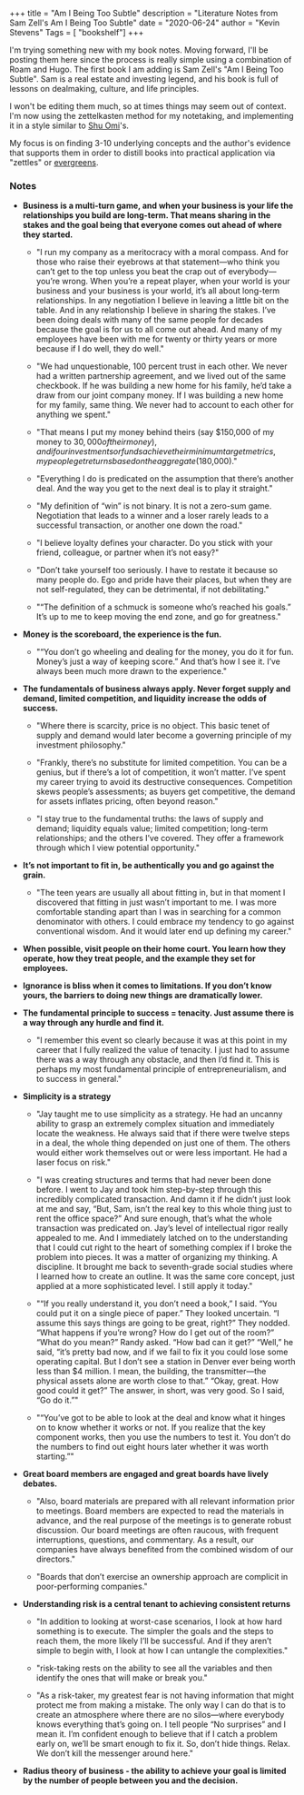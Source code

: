 +++
title = "Am I Being Too Subtle"
description = "Literature Notes from Sam Zell's Am I Being Too Subtle"
date = "2020-06-24"
author = "Kevin Stevens"
Tags = [
    "bookshelf"]
+++

I'm trying something new with my book notes.  Moving forward, I'll be posting them here since the process is really simple using a combination of Roam and Hugo. The first book I am adding is Sam Zell's "Am I Being Too Subtle".  Sam is a real estate and investing legend, and his book is full of lessons on dealmaking, culture, and life principles.

<!--more-->

I won't be editing them much, so at times things may seem out of context.  I'm now using the zettelkasten method for my notetaking, and implementing it in a style similar to [Shu Omi](https://twitter.com/ShuOmi3)'s. 

My focus is on finding 3-10 underlying concepts and the author's evidence that supports them in order to distill books into practical application via "zettles" or [evergreens](https://www.roambrain.com/andy-matuschak-note-taking-system/).


### Notes

- **Business is a multi-turn game, and when your business is your life the relationships you build are long-term. That means sharing in the stakes and the goal being that everyone comes out ahead of where they started.**

    - "I run my company as a meritocracy with a moral compass. And for those who raise their eyebrows at that statement—who think you can’t get to the top unless you beat the crap out of everybody—you’re wrong. When you’re a repeat player, when your world is your business and your business is your world, it’s all about long-term relationships. In any negotiation I believe in leaving a little bit on the table. And in any relationship I believe in sharing the stakes. I’ve been doing deals with many of the same people for decades because the goal is for us to all come out ahead. And many of my employees have been with me for twenty or thirty years or more because if I do well, they do well."

    - "We had unquestionable, 100 percent trust in each other. We never had a written partnership agreement, and we lived out of the same checkbook. If he was building a new home for his family, he’d take a draw from our joint company money. If I was building a new home for my family, same thing. We never had to account to each other for anything we spent."

    - "That means I put my money behind theirs (say $150,000 of my money to $30,000 of their money), and if our investments or funds achieve their minimum target metrics, my people get returns based on the aggregate ($180,000)."

    - "Everything I do is predicated on the assumption that there’s another deal. And the way you get to the next deal is to play it straight."
    - "My definition of “win” is not binary. It is not a zero-sum game. Negotiation that leads to a winner and a loser rarely leads to a successful transaction, or another one down the road."

    - "I believe loyalty defines your character. Do you stick with your friend, colleague, or partner when it’s not easy?"
    - "Don’t take yourself too seriously. I have to restate it because so many people do. Ego and pride have their places, but when they are not self-regulated, they can be detrimental, if not debilitating."

    - "“The definition of a schmuck is someone who’s reached his goals.” It’s up to me to keep moving the end zone, and go for greatness."

- **Money is the scoreboard, the experience is the fun.**

    - "“You don’t go wheeling and dealing for the money, you do it for fun. Money’s just a way of keeping score.” And that’s how I see it. I’ve always been much more drawn to the experience."

- **The fundamentals of business always apply. Never forget supply and demand, limited competition, and liquidity increase the odds of success.**

    - "Where there is scarcity, price is no object. This basic tenet of supply and demand would later become a governing principle of my investment philosophy."
    - "Frankly, there’s no substitute for limited competition. You can be a genius, but if there’s a lot of competition, it won’t matter. I’ve spent my career trying to avoid its destructive consequences. Competition skews people’s assessments; as buyers get competitive, the demand for assets inflates pricing, often beyond reason."

    - "I stay true to the fundamental truths: the laws of supply and demand; liquidity equals value; limited competition; long-term relationships; and the others I’ve covered. They offer a framework through which I view potential opportunity."

- **It’s not important to fit in, be authentically you and go against the grain.**

    - "The teen years are usually all about fitting in, but in that moment I discovered that fitting in just wasn’t important to me. I was more comfortable standing apart than I was in searching for a common denominator with others. I could embrace my tendency to go against conventional wisdom. And it would later end up defining my career."

- **When possible, visit people on their home court. You learn how they operate, how they treat people, and the example they set for employees.**

- **Ignorance is bliss when it comes to limitations.  If you don’t know yours, the barriers to doing new things are dramatically lower.**

- **The fundamental principle to success = tenacity. Just assume there is a way through any hurdle and find it.**

    - "I remember this event so clearly because it was at this point in my career that I fully realized the value of tenacity. I just had to assume there was a way through any obstacle, and then I’d find it. This is perhaps my most fundamental principle of entrepreneurialism, and to success in general."

- **Simplicity is a strategy**
    - "Jay taught me to use simplicity as a strategy. He had an uncanny ability to grasp an extremely complex situation and immediately locate the weakness. He always said that if there were twelve steps in a deal, the whole thing depended on just one of them. The others would either work themselves out or were less important. He had a laser focus on risk."

    - "I was creating structures and terms that had never been done before. I went to Jay and took him step-by-step through this incredibly complicated transaction. And damn it if he didn’t just look at me and say, “But, Sam, isn’t the real key to this whole thing just to rent the office space?” And sure enough, that’s what the whole transaction was predicated on. Jay’s level of intellectual rigor really appealed to me. And I immediately latched on to the understanding that I could cut right to the heart of something complex if I broke the problem into pieces. It was a matter of organizing my thinking. A discipline. It brought me back to seventh-grade social studies where I learned how to create an outline. It was the same core concept, just applied at a more sophisticated level. I still apply it today."

    - "“If you really understand it, you don’t need a book,” I said. “You could put it on a single piece of paper.” They looked uncertain. “I assume this says things are going to be great, right?” They nodded. “What happens if you’re wrong? How do I get out of the room?” “What do you mean?” Randy asked. “How bad can it get?” “Well,” he said, “it’s pretty bad now, and if we fail to fix it you could lose some operating capital. But I don’t see a station in Denver ever being worth less than $4 million. I mean, the building, the transmitter—the physical assets alone are worth close to that.” “Okay, great. How good could it get?” The answer, in short, was very good. So I said, “Go do it.”"

    - "“You’ve got to be able to look at the deal and know what it hinges on to know whether it works or not. If you realize that the key component works, then you use the numbers to test it. You don’t do the numbers to find out eight hours later whether it was worth starting.”"

- **Great board members are engaged and great boards have lively debates.**
    - "Also, board materials are prepared with all relevant information prior to meetings. Board members are expected to read the materials in advance, and the real purpose of the meetings is to generate robust discussion. Our board meetings are often raucous, with frequent interruptions, questions, and commentary. As a result, our companies have always benefited from the combined wisdom of our directors."

    - "Boards that don’t exercise an ownership approach are complicit in poor-performing companies."

- **Understanding risk is a central tenant to achieving consistent returns**

    - "In addition to looking at worst-case scenarios, I look at how hard something is to execute. The simpler the goals and the steps to reach them, the more likely I’ll be successful. And if they aren’t simple to begin with, I look at how I can untangle the complexities."

    - "risk-taking rests on the ability to see all the variables and then identify the ones that will make or break you."

    - "As a risk-taker, my greatest fear is not having information that might protect me from making a mistake. The only way I can do that is to create an atmosphere where there are no silos—where everybody knows everything that’s going on. I tell people “No surprises” and I mean it. I’m confident enough to believe that if I catch a problem early on, we’ll be smart enough to fix it. So, don’t hide things. Relax. We don’t kill the messenger around here."
    
- **Radius theory of business - the ability to achieve your goal is limited by the number of people between you and the decision.**
